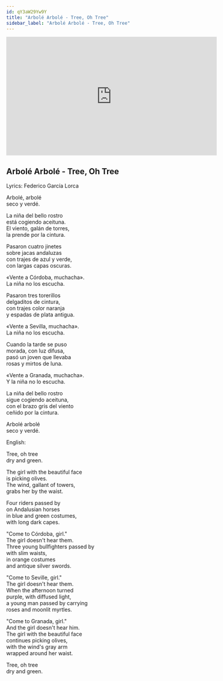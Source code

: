 ```yaml
---
id: qY3aW29Yw9Y
title: "Arbolé Arbolé - Tree, Oh Tree"
sidebar_label: "Arbolé Arbolé - Tree, Oh Tree"
---
```


<div class="video-float-container">
  <iframe
    width="560"
    height="315"
    src="https://www.youtube.com/embed/qY3aW29Yw9Y"
    title="YouTube video player"
    frameborder="0"
    allow="accelerometer; autoplay; clipboard-write; encrypted-media; gyroscope; picture-in-picture; web-share"
    referrerpolicy="strict-origin-when-cross-origin"
    allowfullscreen
  ></iframe>
</div>

## Arbolé Arbolé - Tree, Oh Tree

Lyrics: Federico García Lorca

Arbolé, arbolé  
seco y verdé.

La niña del bello rostro  
está cogiendo aceituna.  
El viento, galán de torres,  
la prende por la cintura.

Pasaron cuatro jinetes  
sobre jacas andaluzas  
con trajes de azul y verde,  
con largas capas oscuras.

«Vente a Córdoba, muchacha».  
La niña no los escucha.

Pasaron tres torerillos  
delgaditos de cintura,  
con trajes color naranja  
y espadas de plata antigua.

«Vente a Sevilla, muchacha».  
La niña no los escucha.

Cuando la tarde se puso  
morada, con luz difusa,  
pasó un joven que llevaba  
rosas y mirtos de luna.

«Vente a Granada, muchacha».  
Y la niña no lo escucha.

La niña del bello rostro  
sigue cogiendo aceituna,  
con el brazo gris del viento  
ceñido por la cintura.

Arbolé arbolé  
seco y verdé.

English:

Tree, oh tree  
dry and green.

The girl with the beautiful face  
is picking olives.  
The wind, gallant of towers,  
grabs her by the waist.

Four riders passed by  
on Andalusian horses  
in blue and green costumes,  
with long dark capes.

"Come to Córdoba, girl."  
The girl doesn't hear them.  
Three young bullfighters passed by  
with slim waists,  
in orange costumes  
and antique silver swords.

"Come to Seville, girl."  
The girl doesn't hear them.  
When the afternoon turned  
purple, with diffused light,  
a young man passed by carrying  
roses and moonlit myrtles.

"Come to Granada, girl."  
And the girl doesn't hear him.  
The girl with the beautiful face  
continues picking olives,  
with the wind's gray arm  
wrapped around her waist.

Tree, oh tree  
dry and green.
